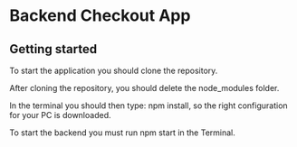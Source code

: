 # Backend Checkout App



## Getting started

To start the application you should clone the repository.

After cloning the repository, you should delete the node_modules folder.

In the terminal you should then type: npm install, so the right configuration for your PC is downloaded.

To start the backend you must run npm start in the Terminal.
